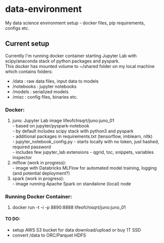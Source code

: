 # data-environment
My data science environment setup - docker files, pip requirements, configs etc.

## Current setup
Currently I'm running docker container starting Jupyter Lab with scipy/anaconda stack of python packages and pyspark.  
This docker has mounted volume to ~/shared folder on my local machine which contains folders:  
 - /data : raw data files, input data to models  
 - /notebooks : jupyter notebooks  
 - /models : serialized models  
 - /misc : config files, binaries etc.  

### Docker:
  1. juno: Jupyter Lab image lifeofchisqrt/juno:juno_01  
    - based on jupyter/pyspark-notebook  
    - by default includes scipy stack with python3 and pyspark  
    - additional packages in requirements.txt (tensorflow, imblearn, nltk)  
    - jupyter_notebook_config.py - starts locally with no token, just hashed, required password  
    - includes few jupyter_lab extensions - qgrid, toc, snippets, variables inspector
  2. mlflow (work in progress):  
    - image with Databricks MLFlow for automated model training, logging (and potential deployment?)  
  3. spark (work in progress):  
    - image running Apache Spark on standalone (local) node  

### Running Docker Container:
  1. docker run -t -i -p 8890:8888 lifeofchisqrt/juno:juno_01

#### TO DO:
- setup AWS S3 bucket for data download/upload or buy 1T SSD  
- convert /data to ORC/Parquet HDFS



